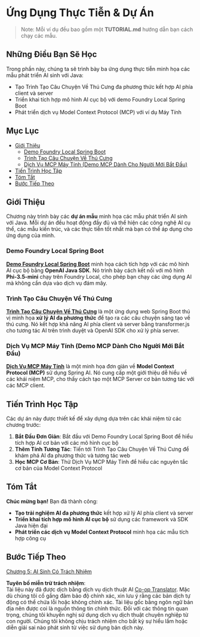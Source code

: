 <!--
CO_OP_TRANSLATOR_METADATA:
{
  "original_hash": "139c227ef39d24287257d1aff6fc6973",
  "translation_date": "2025-07-25T09:48:11+00:00",
  "source_file": "04-PracticalSamples/README.md",
  "language_code": "vi"
}
-->
# Ứng Dụng Thực Tiễn & Dự Án

> Note: Mỗi ví dụ đều bao gồm một **TUTORIAL.md** hướng dẫn bạn cách chạy các mẫu.

## Những Điều Bạn Sẽ Học
Trong phần này, chúng ta sẽ trình bày ba ứng dụng thực tiễn minh họa các mẫu phát triển AI sinh với Java:
- Tạo Trình Tạo Câu Chuyện Về Thú Cưng đa phương thức kết hợp AI phía client và server
- Triển khai tích hợp mô hình AI cục bộ với demo Foundry Local Spring Boot
- Phát triển dịch vụ Model Context Protocol (MCP) với ví dụ Máy Tính

## Mục Lục

- [Giới Thiệu](../../../04-PracticalSamples)
  - [Demo Foundry Local Spring Boot](../../../04-PracticalSamples)
  - [Trình Tạo Câu Chuyện Về Thú Cưng](../../../04-PracticalSamples)
  - [Dịch Vụ MCP Máy Tính (Demo MCP Dành Cho Người Mới Bắt Đầu)](../../../04-PracticalSamples)
- [Tiến Trình Học Tập](../../../04-PracticalSamples)
- [Tóm Tắt](../../../04-PracticalSamples)
- [Bước Tiếp Theo](../../../04-PracticalSamples)

## Giới Thiệu

Chương này trình bày các **dự án mẫu** minh họa các mẫu phát triển AI sinh với Java. Mỗi dự án đều hoạt động đầy đủ và thể hiện các công nghệ AI cụ thể, các mẫu kiến trúc, và các thực tiễn tốt nhất mà bạn có thể áp dụng cho ứng dụng của mình.

### Demo Foundry Local Spring Boot

**[Demo Foundry Local Spring Boot](foundrylocal/README.md)** minh họa cách tích hợp với các mô hình AI cục bộ bằng **OpenAI Java SDK**. Nó trình bày cách kết nối với mô hình **Phi-3.5-mini** chạy trên Foundry Local, cho phép bạn chạy các ứng dụng AI mà không cần dựa vào dịch vụ đám mây.

### Trình Tạo Câu Chuyện Về Thú Cưng

**[Trình Tạo Câu Chuyện Về Thú Cưng](petstory/README.md)** là một ứng dụng web Spring Boot thú vị minh họa **xử lý AI đa phương thức** để tạo ra các câu chuyện sáng tạo về thú cưng. Nó kết hợp khả năng AI phía client và server bằng transformer.js cho tương tác AI trên trình duyệt và OpenAI SDK cho xử lý phía server.

### Dịch Vụ MCP Máy Tính (Demo MCP Dành Cho Người Mới Bắt Đầu)

**[Dịch Vụ MCP Máy Tính](mcp/calculator/README.md)** là một minh họa đơn giản về **Model Context Protocol (MCP)** sử dụng Spring AI. Nó cung cấp một giới thiệu dễ hiểu về các khái niệm MCP, cho thấy cách tạo một MCP Server cơ bản tương tác với các MCP client.

## Tiến Trình Học Tập

Các dự án này được thiết kế để xây dựng dựa trên các khái niệm từ các chương trước:

1. **Bắt Đầu Đơn Giản**: Bắt đầu với Demo Foundry Local Spring Boot để hiểu tích hợp AI cơ bản với các mô hình cục bộ
2. **Thêm Tính Tương Tác**: Tiến tới Trình Tạo Câu Chuyện Về Thú Cưng để khám phá AI đa phương thức và tương tác web
3. **Học MCP Cơ Bản**: Thử Dịch Vụ MCP Máy Tính để hiểu các nguyên tắc cơ bản của Model Context Protocol

## Tóm Tắt

**Chúc mừng bạn!** Bạn đã thành công:

- **Tạo trải nghiệm AI đa phương thức** kết hợp xử lý AI phía client và server
- **Triển khai tích hợp mô hình AI cục bộ** sử dụng các framework và SDK Java hiện đại
- **Phát triển các dịch vụ Model Context Protocol** minh họa các mẫu tích hợp công cụ

## Bước Tiếp Theo

[Chương 5: AI Sinh Có Trách Nhiệm](../05-ResponsibleGenAI/README.md)

**Tuyên bố miễn trừ trách nhiệm**:  
Tài liệu này đã được dịch bằng dịch vụ dịch thuật AI [Co-op Translator](https://github.com/Azure/co-op-translator). Mặc dù chúng tôi cố gắng đảm bảo độ chính xác, xin lưu ý rằng các bản dịch tự động có thể chứa lỗi hoặc không chính xác. Tài liệu gốc bằng ngôn ngữ bản địa nên được coi là nguồn thông tin chính thức. Đối với các thông tin quan trọng, chúng tôi khuyến nghị sử dụng dịch vụ dịch thuật chuyên nghiệp từ con người. Chúng tôi không chịu trách nhiệm cho bất kỳ sự hiểu lầm hoặc diễn giải sai nào phát sinh từ việc sử dụng bản dịch này.
